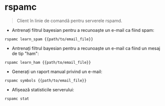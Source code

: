 # rspamc

> Client în linie de comandă pentru serverele rspamd.

- Antrenați filtrul bayesian pentru a recunoaște un e-mail ca fiind spam:

`rspamc learn_spam {{path/to/email_file}}`

- Antrenați filtrul bayesian pentru a recunoaște un e-mail ca fiind un mesaj de tip "ham":

`rspamc learn_ham {{path/to/email_file}}`

- Generați un raport manual privind un e-mail:

`rspamc symbols {{path/to/email_file}}`

- Afișează statisticile serverului:

`rspamc stat`
